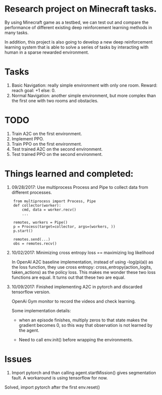 # Research project on Minecraft tasks.

By using Minecraft game as a testbed, we can test out and compare 
the performance of different existing deep reinforcement learning 
methods in many tasks.

In addition, this project is also going to develop a new deep 
reinforcement learning system that is able to solve a series of tasks
by interacting with human in a sparse rewarded environment.

# Tasks

1. Basic Navigation: really simple environment with only one room. 
Reward: reach goal: +1 else: 0.
2. Normal Navigation: another simple environment, 
but more complex than the first one with two rooms and obstacles.

# TODO
1. Train A2C on the first environment.
2. Implement PPO.
3. Train PPO on the first environment.
4. Test trained A2C on the second environment.
5. Test trained PPO on the second environment.

# Things learned and completed:
1. 09/28/2017: Use multiprocess Process and Pipe to collect data from different processes.
```
    from multiprocess import Process, Pipe
    def collector(worker):
        cmd, data = worker.recv()
        ...
        
    remotes, workers = Pipe()
    p = Process(target=collector, args=(workers, ))
    p.start()
    
    remotes.send(...)
    obs = remotes.recv()
```

2. 10/02/2017: Minimizing cross entropy loss == maximizing log likelihood
    
    In OpenAI A2C baseline implementation, instead of using -log(pi(a)) as the loss function, 
    they use cross entropy: cross_entropy(action_logits, taken_actions) as the policy loss. This
    makes me wonder these two loss functions are equal. It turns out that these two are equal. 
    
3. 10/09/2017: Finished implementing A2C in pytorch and discarded tensorflow version.
    
    OpenAi Gym monitor to record the videos and check learning. 
    
    Some implementation details: 
    
    * when an episode finishes, multiply zeros to that state makes the gradient becomes 0, 
    so this way that observation is not learned by the agent.
    
    * Need to call env.init() before wrapping the environments.
    
    

# Issues
1. Import pytorch and than calling agent.startMission() gives segmentation fault. 
A workaround is using tensorflow for now.

Solved, import pytorch after the first env.reset()
